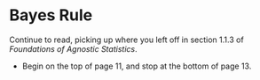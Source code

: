 # Bayes Rule 

Continue to read, picking up where you left off in section 1.1.3 of *Foundations of Agnostic Statistics*. 

- Begin on the top of page 11, and stop at the bottom of page 13. 

